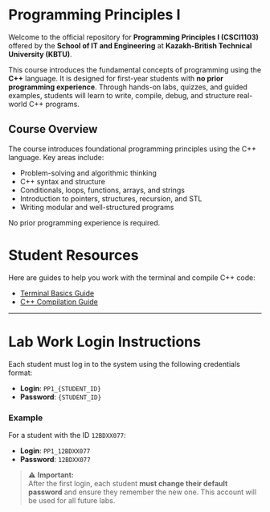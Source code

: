 # Programming Principles I

Welcome to the official repository for **Programming Principles I (CSCI1103)** offered by the **School of IT and Engineering** at **Kazakh-British Technical University (KBTU)**.

This course introduces the fundamental concepts of programming using the **C++** language. It is designed for first-year students with **no prior programming experience**. Through hands-on labs, quizzes, and guided examples, students will learn to write, compile, debug, and structure real-world C++ programs.

## Course Overview

The course introduces foundational programming principles using the C++ language. Key areas include:

- Problem-solving and algorithmic thinking
- C++ syntax and structure
- Conditionals, loops, functions, arrays, and strings
- Introduction to pointers, structures, recursion, and STL
- Writing modular and well-structured programs

No prior programming experience is required.

# Student Resources

Here are guides to help you work with the terminal and compile C++ code:

- [Terminal Basics Guide](<lab01/terminal basics.md>)  
- [C++ Compilation Guide](<lab01/cpp compile guide.md>)

---

# Lab Work Login Instructions

Each student must log in to the system using the following credentials format:

- **Login**: `PP1_{STUDENT_ID}`
- **Password**: `{STUDENT_ID}`

### Example

For a student with the ID `12BDXX077`:

- **Login**: `PP1_12BDXX077`
- **Password**: `12BDXX077`

> ⚠️ **Important:**  
> After the first login, each student **must change their default password** and ensure they remember the new one. This account will be used for all future labs.
